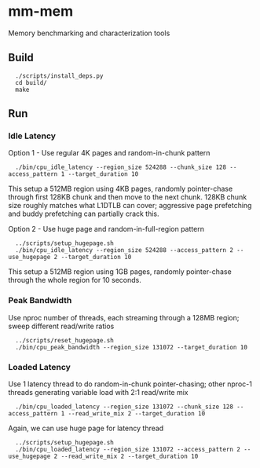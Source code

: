 # mm-mem
Memory benchmarking and characterization tools

## Build
```
  ./scripts/install_deps.py
  cd build/
  make
```

## Run
### Idle Latency
Option 1 - Use regular 4K pages and random-in-chunk pattern
```
  ./bin/cpu_idle_latency --region_size 524288 --chunk_size 128 --access_pattern 1 --target_duration 10
```
This setup a 512MB region using 4KB pages, randomly pointer-chase through first 128KB chunk and then move to the next chunk.
128KB chunk size roughly matches what L1DTLB can cover; aggressive page prefetching and buddy prefetching can partially crack this.

Option 2 - Use huge page and random-in-full-region pattern
```
  ../scripts/setup_hugepage.sh
  ./bin/cpu_idle_latency --region_size 524288 --access_pattern 2 --use_hugepage 2 --target_duration 10
```
This setup a 512MB region using 1GB pages, randomly pointer-chase through the whole region for 10 seconds.

### Peak Bandwidth
Use nproc number of threads, each streaming through a 128MB region; sweep different read/write ratios
```
  ../scripts/reset_hugepage.sh
  ./bin/cpu_peak_bandwidth --region_size 131072 --target_duration 10
```

### Loaded Latency
Use 1 latency thread to do random-in-chunk pointer-chasing; other nproc-1 threads generating variable load with 2:1 read/write mix
```
  ./bin/cpu_loaded_latency --region_size 131072 --chunk_size 128 --access_pattern 1 --read_write_mix 2 --target_duration 10
```

Again, we can use huge page for latency thread
```
  ../scripts/setup_hugepage.sh
  ./bin/cpu_loaded_latency --region_size 131072 --access_pattern 2 --use_hugepage 2 --read_write_mix 2 --target_duration 10
```
